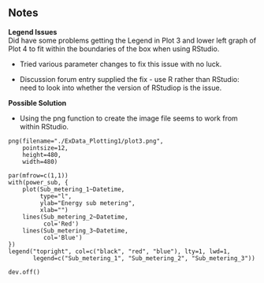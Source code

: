 ## Notes

<b>Legend Issues</b><br>
Did have some problems getting the Legend in Plot 3 and lower left graph of Plot 4
to fit within the boundaries of the box when using RStudio.

* Tried various parameter changes to fix this issue with no luck.

* Discussion forum entry supplied the fix - use R rather than RStudio: need to look
into whether the version of RStudiop is the issue.

<b>Possible Solution</b><br>

* Using the png function to create the image file seems to work from within RStudio.
```
png(filename="./ExData_Plotting1/plot3.png",
    pointsize=12,
    height=480,
    width=480)

par(mfrow=c(1,1))
with(power_sub, {
    plot(Sub_metering_1~Datetime, 
         type="l",
         ylab="Energy sub metering", 
         xlab="")
    lines(Sub_metering_2~Datetime,
          col='Red')
    lines(Sub_metering_3~Datetime,
          col='Blue')
})
legend("topright", col=c("black", "red", "blue"), lty=1, lwd=1, 
       legend=c("Sub_metering_1", "Sub_metering_2", "Sub_metering_3"))

dev.off()
```
